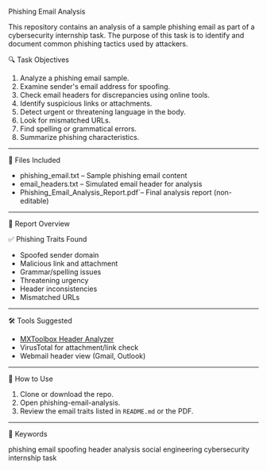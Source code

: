 
Phishing Email Analysis

This repository contains an analysis of a sample phishing email as part of a cybersecurity internship task. The purpose of this task is to identify and document common phishing tactics used by attackers.

🔍 Task Objectives

1. Analyze a phishing email sample.
2. Examine sender's email address for spoofing.
3. Check email headers for discrepancies using online tools.
4. Identify suspicious links or attachments.
5. Detect urgent or threatening language in the body.
6. Look for mismatched URLs.
7. Find spelling or grammatical errors.
8. Summarize phishing characteristics.

---

📂 Files Included

- phishing_email.txt – Sample phishing email content
- email_headers.txt – Simulated email header for analysis
- Phishing_Email_Analysis_Report.pdf`– Final analysis report (non-editable)
---

📸 Report Overview

✅ Phishing Traits Found

- Spoofed sender domain
- Malicious link and attachment
- Grammar/spelling issues
- Threatening urgency
- Header inconsistencies
- Mismatched URLs

---

🛠 Tools Suggested

- [MXToolbox Header Analyzer](https://mxtoolbox.com/EmailHeaders.aspx)
- VirusTotal for attachment/link check
- Webmail header view (Gmail, Outlook)

---

📝 How to Use

1. Clone or download the repo.
2. Open phishing-email-analysis.
3. Review the email traits listed in `README.md` or the PDF.

---

📌 Keywords

phishing email spoofing header analysis social engineering cybersecurity internship task

